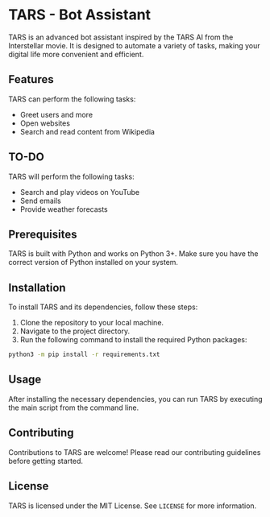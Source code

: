 # TARS - Bot Assistant

TARS is an advanced bot assistant inspired by the TARS AI from the Interstellar movie. It is designed to automate a variety of tasks, making your digital life more convenient and efficient.

## Features

TARS can perform the following tasks:
- Greet users and more
- Open websites
- Search and read content from Wikipedia


## TO-DO

TARS will perform the following tasks:
- Search and play videos on YouTube
- Send emails
- Provide weather forecasts

## Prerequisites

TARS is built with Python and works on Python 3+. Make sure you have the correct version of Python installed on your system.

## Installation

To install TARS and its dependencies, follow these steps:

1. Clone the repository to your local machine.
2. Navigate to the project directory.
3. Run the following command to install the required Python packages:

```bash
python3 -m pip install -r requirements.txt
```

## Usage

After installing the necessary dependencies, you can run TARS by executing the main script from the command line.

## Contributing

Contributions to TARS are welcome! Please read our contributing guidelines before getting started.

## License

TARS is licensed under the MIT License. See `LICENSE` for more information.
